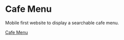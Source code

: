 # Cafe Menu
Mobile first website to display a searchable cafe menu.

[Cafe Menu](https://josephclaymiller.github.io/cafe-menu/)
